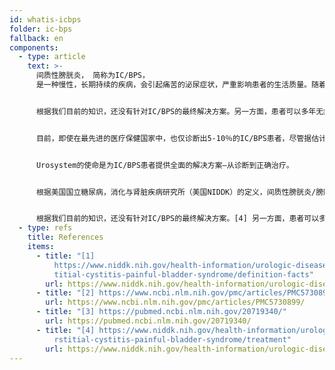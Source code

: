 ```yaml
---
id: whatis-icbps
folder: ic-bps
fallback: en
components:
  - type: article
    text: >-
      间质性膀胱炎， 简称为IC/BPS，
      是一种慢性，长期持续的疾病，会引起痛苦的泌尿症状，严重影响患者的生活质量。随着IC/BPS的恶化，疼痛和频繁的排尿会严重阻碍工作，性交，社交生活和夜间休息。 


      根据我们目前的知识，还没有针对IC/BPS的最终解决方案。另一方面，患者可以多年无症状，只要她们接受了适当的治疗，就可以保持正常的生活质量。维持治疗应包括监测患者状况多年，甚至终身。


      目前，即使在最先进的医疗保健国家中，也仅诊断出5-10％的IC/BPS患者，尽管据估计约有2.4％的人口受到影响。不幸的是，患者被诊断得越晚，IC/BPS的症状就越严重。 


      Urosystem的使命是为IC/BPS患者提供全面的解决方案—从诊断到正确治疗。


      根据美国国立糖尿病，消化与肾脏疾病研究所（美国NIDDK）的定义，间质性膀胱炎/膀胱疼痛综合症（IC/BPS）是一种慢性或长期持续性疾病，会引起尿痛症状。[1] 其症状严重影响患者的生活质量。[2] 随着IC/BPS的恶化，疼痛和频繁的排尿会严（每天可能超过80次）重阻碍工作，性交，社交生活和夜间休息。与普通人群相比，IC/BPS患者中其它慢性病的发生频率更高。[3]


      根据我们目前的知识，还没有针对IC/BPS的最终解决方案。[4] 另一方面，患者可以多年无症状，只要她们接受了适当的治疗，就可以保持正常的生活质量。由于诊断病例的增加和治疗时间的延长，IC/BPS将在不久的未来从医疗保健系统中获取越来越多的资源。
  - type: refs
    title: References
    items:
      - title: "[1]
          https://www.niddk.nih.gov/health-information/urologic-diseases/inters\
          titial-cystitis-painful-bladder-syndrome/definition-facts"
        url: https://www.niddk.nih.gov/health-information/urologic-diseases/interstitial-cystitis-painful-bladder-syndrome/definition-facts
      - title: "[2] https://www.ncbi.nlm.nih.gov/pmc/articles/PMC5730899/"
        url: https://www.ncbi.nlm.nih.gov/pmc/articles/PMC5730899/
      - title: "[3] https://pubmed.ncbi.nlm.nih.gov/20719340/"
        url: https://pubmed.ncbi.nlm.nih.gov/20719340/
      - title: "[4] https://www.niddk.nih.gov/health-information/urologic-diseases/inte\
          rstitial-cystitis-painful-bladder-syndrome/treatment"
        url: https://www.niddk.nih.gov/health-information/urologic-diseases/interstitial-cystitis-painful-bladder-syndrome/treatment
---
```

